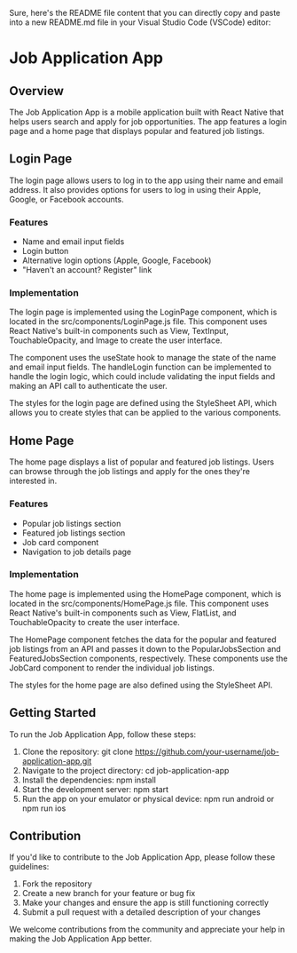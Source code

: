 Sure, here's the README file content that you can directly copy and paste into a new README.md file in your Visual Studio Code (VSCode) editor:

# Job Application App

## Overview
The Job Application App is a mobile application built with React Native that helps users search and apply for job opportunities. The app features a login page and a home page that displays popular and featured job listings.

## Login Page
The login page allows users to log in to the app using their name and email address. It also provides options for users to log in using their Apple, Google, or Facebook accounts.

### Features
- Name and email input fields
- Login button
- Alternative login options (Apple, Google, Facebook)
- "Haven't an account? Register" link

### Implementation
The login page is implemented using the LoginPage component, which is located in the src/components/LoginPage.js file. This component uses React Native's built-in components such as View, TextInput, TouchableOpacity, and Image to create the user interface.

The component uses the useState hook to manage the state of the name and email input fields. The handleLogin function can be implemented to handle the login logic, which could include validating the input fields and making an API call to authenticate the user.

The styles for the login page are defined using the StyleSheet API, which allows you to create styles that can be applied to the various components.

## Home Page
The home page displays a list of popular and featured job listings. Users can browse through the job listings and apply for the ones they're interested in.

### Features
- Popular job listings section
- Featured job listings section
- Job card component
- Navigation to job details page

### Implementation
The home page is implemented using the HomePage component, which is located in the src/components/HomePage.js file. This component uses React Native's built-in components such as View, FlatList, and TouchableOpacity to create the user interface.

The HomePage component fetches the data for the popular and featured job listings from an API and passes it down to the PopularJobsSection and FeaturedJobsSection components, respectively. These components use the JobCard component to render the individual job listings.

The styles for the home page are also defined using the StyleSheet API.

## Getting Started
To run the Job Application App, follow these steps:

1. Clone the repository: git clone https://github.com/your-username/job-application-app.git
2. Navigate to the project directory: cd job-application-app
3. Install the dependencies: npm install
4. Start the development server: npm start
5. Run the app on your emulator or physical device: npm run android or npm run ios

## Contribution
If you'd like to contribute to the Job Application App, please follow these guidelines:

1. Fork the repository
2. Create a new branch for your feature or bug fix
3. Make your changes and ensure the app is still functioning correctly
4. Submit a pull request with a detailed description of your changes

We welcome contributions from the community and appreciate your help in making the Job Application App better.

